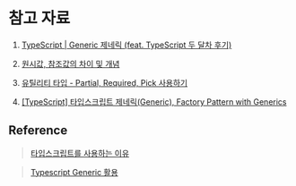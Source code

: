 
# 참고 자료

1. [TypeScript | Generic 제네릭 (feat. TypeScript 두 달차 후기)](https://velog.io/@edie_ko/TypeScript-Generic-%EC%A0%9C%EB%84%A4%EB%A6%AD-feat.-TypeScript-%EB%91%90-%EB%8B%AC%EC%B0%A8-%ED%9B%84%EA%B8%B0)

2. [원시값, 참조값의 차이 및 개념](https://velog.io/@seungmini/%EC%9B%90%EC%8B%9C%EA%B0%92-%EC%B0%B8%EC%A1%B0%EA%B0%92%EC%9D%98-%EC%B0%A8%EC%9D%B4-%EB%B0%8F-%EA%B0%9C%EB%85%90)

3. [유틸리티 타입 - Partial, Required, Pick 사용하기](https://merrily-code.tistory.com/164)

4. [[TypeScript] 타입스크립트 제네릭(Generic), Factory Pattern with Generics](https://lakelouise.tistory.com/188)

## Reference

> [타입스크립트를 사용하는 이유](https://realmojo.tistory.com/466)

> [Typescript Generic 활용](https://grepper.tistory.com/107)